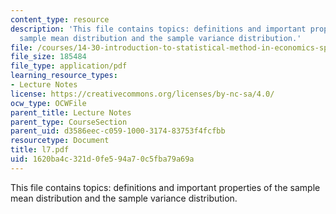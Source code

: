 ```yaml
---
content_type: resource
description: 'This file contains topics: definitions and important properties of the
  sample mean distribution and the sample variance distribution.'
file: /courses/14-30-introduction-to-statistical-method-in-economics-spring-2006/1620ba4c321d0fe594a70c5fba79a69a_l7.pdf
file_size: 185484
file_type: application/pdf
learning_resource_types:
- Lecture Notes
license: https://creativecommons.org/licenses/by-nc-sa/4.0/
ocw_type: OCWFile
parent_title: Lecture Notes
parent_type: CourseSection
parent_uid: d3586eec-c059-1000-3174-83753f4fcfbb
resourcetype: Document
title: l7.pdf
uid: 1620ba4c-321d-0fe5-94a7-0c5fba79a69a
---
```

This file contains topics: definitions and important properties of the sample mean distribution and the sample variance distribution.